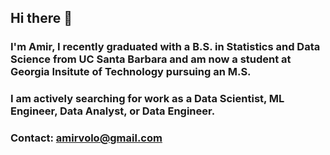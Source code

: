 ## Hi there 👋

### I'm Amir, I recently graduated with a B.S. in Statistics and Data Science from UC Santa Barbara and am now a student at Georgia Insitute of Technology pursuing an M.S.
### I am actively searching for work as a Data Scientist, ML Engineer, Data Analyst, or Data Engineer.
### Contact: amirvolo@gmail.com
